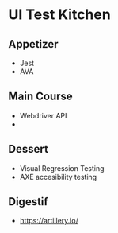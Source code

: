 # UI Test Kitchen
## Appetizer
* Jest 
* AVA

## Main Course
* Webdriver API
* 

## Dessert
* Visual Regression Testing
* AXE accesibility testing

## Digestif
* <https://artillery.io/>
